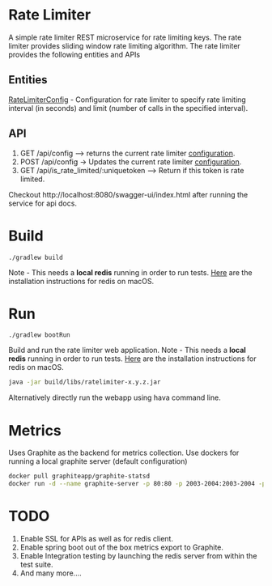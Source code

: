# Rate Limiter
A simple rate limiter REST microservice for rate limiting keys. The rate limiter provides sliding window rate
limiting algorithm. The rate limiter provides the following entities and APIs

## Entities
[RateLimiterConfig](src/main/java/com/example/ratelimiter/model/RateLimiterConfig.java) - Configuration for rate
limiter to specify rate limiting interval (in seconds) and limit (number of calls in the specified interval).


## API
1. GET /api/config --> returns the current rate limiter [configuration]((src/main/java/com/example/ratelimiter/model/RateLimiterConfig.java)).
2. POST /api/config -> Updates the current rate limiter [configuration]((src/main/java/com/example/ratelimiter/model/RateLimiterConfig.java)).
3. GET /api/is_rate_limited/:uniquetoken --> Return if this token is rate limited.  

Checkout http://localhost:8080/swagger-ui/index.html after running the service for api docs.

# Build
```Gradle 
./gradlew build
```
Note - This needs a **local redis** running in order to run tests. [Here](https://redis.io/docs/latest/operate/oss_and_stack/install/install-redis/install-redis-on-mac-os/) are
the installation instructions for redis on macOS.

# Run
```Gradle
./gradlew bootRun
```
Build and run the rate limiter web application.
Note - This needs a **local redis** running in order to run tests.  [Here](https://redis.io/docs/latest/operate/oss_and_stack/install/install-redis/install-redis-on-mac-os/) are 
the installation instructions for redis on macOS.

```bash
java -jar build/libs/ratelimiter-x.y.z.jar
```
Alternatively directly run the webapp using hava command line.

# Metrics
Uses Graphite as the backend for metrics collection. Use dockers for running a local graphite server (default configuration)
```bash
docker pull graphiteapp/graphite-statsd
docker run -d --name graphite-server -p 80:80 -p 2003-2004:2003-2004 -p 2023-2024:2023-2024 -p 8125:8125/udp -p 8126:8126 graphiteapp/graphite-statsd
```

# TODO
1. Enable SSL for APIs as well as for redis client.
2. Enable spring boot out of the box metrics export to Graphite.
3. Enable Integration testing by launching the redis server from within the test suite.
4. And many more....
